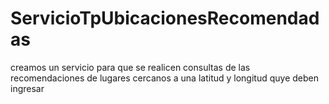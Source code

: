 # ServicioTpUbicacionesRecomendadas
creamos un servicio para que se realicen consultas de las recomendaciones de lugares cercanos a una latitud y longitud quye deben ingresar
